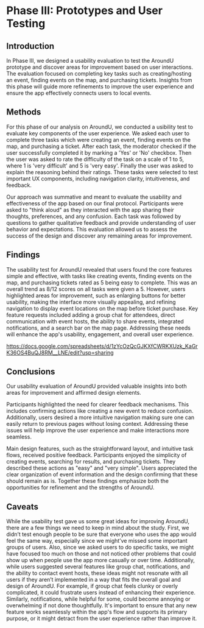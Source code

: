 # Phase III: Prototypes and User Testing

## Introduction

In Phase III, we designed a usability evaluation to test the AroundU prototype and discover areas for improvement based on user interactions. The evaluation focused on completing key tasks such as creating/hosting an event, finding events on the map, and purchasing tickets. Insights from this phase will guide more refinements to improve the user experience and ensure the app effectively connects users to local events.

## Methods

For this phase of our analysis on AroundU, we conducted a usibility test to evaluate key components of the user experience. We asked each user to complete three tasks which were creating an event, finding events on the map, and purchasing a ticket. After each task, the moderator checked if the user successfully completed it by marking a 'Yes' or 'No' checkbox. Then the user was asked to rate the difficulty of the task on a scale of 1 to 5, where 1 is 'very difficult' and 5 is 'very easy'. Finally the user was asked to explain the reasoning behind their ratings. These tasks were selected to test important UX components, including navigation clarity, intuitiveness, and feedback.

Our approach was summative and meant to evaluate the usability and effectiveness of the app based on our final protocol. Participants were asked to "think aloud" as they interacted with the app sharing their thoughts, preferences, and any confusion. Each task was followed by questions to gather qualitative feedback and provide understanding of user behavior and expectations. This evaluation allowed us to assess the success of the design and discover any remaining areas for improvement. 

## Findings

The usability test for AroundU revealed that users found the core features simple and effective, with tasks like creating events, finding events on the map, and purchasing tickets rated as 5 being easy to complete. This was an overall trend as 8/12 scores on all tasks were given a 5. However, users highlighted areas for improvement, such as enlarging buttons for better usability, making the interface more visually appealing, and refining navigation to display event locations on the map before ticket purchase. Key feature requests included adding a group chat for attendees, direct communication with event hosts, the ability to share events, integrated notifications, and a search bar on the map page. Addressing these needs will enhance the app's usability, engagement, and overall user experience.

https://docs.google.com/spreadsheets/d/1zYcOzQcGJKXfCWRKXUzk_KaGrK36OS4BuQJ8RM__LNE/edit?usp=sharing

## Conclusions

Our usability evaluation of AroundU provided valuable insights into both areas for improvement and affirmed design elements.

Participants highlighted the need for clearer feedback mechanisms. This includes confirming actions like creating a new event to reduce confusion. Additionally, users desired a more intuitive navigation making sure one can easily return to previous pages without losing context. Addressing these issues will help improve the user experience and make interactions more seamless.

Main design features, such as the straightforward layout, and intuitive task flows, received positive feedback. Participants enjoyed the simplicity of creating events, searching for results, and purchasing tickets. They described these actions as "easy" and "very simple". Users appreciated the clear organization of event information and the design confirming that these should remain as is. Together these findings emphasize both the opportunities for refinement and the strengths of AroundU.  

## Caveats

While the usability test gave us some great ideas for improving AroundU, there are a few things we need to keep in mind about the study. First, we didn’t test enough people to be sure that everyone who uses the app would feel the same way, especially since we might’ve missed some important groups of users. Also, since we asked users to do specific tasks, we might have focused too much on those and not noticed other problems that could show up when people use the app more casually or over time. Additionally, while users suggested several features like group chat, notifications, and the ability to contact event hosts, these ideas might not resonate with all users if they aren’t implemented in a way that fits the overall goal and design of AroundU. For example, if group chat feels clunky or overly complicated, it could frustrate users instead of enhancing their experience. Similarly, notifications, while helpful for some, could become annoying or overwhelming if not done thoughtfully. It's important to ensure that any new feature works seamlessly within the app's flow and supports its primary purpose, or it might detract from the user experience rather than improve it.

